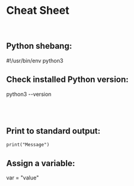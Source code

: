 # Cheat Sheet

<br>

## Python shebang:
#!/usr/bin/env python3

## Check installed Python version:
python3 --version

<br><br>

## Print to standard output:
`print("Message")`

## Assign a variable:
var = "value"